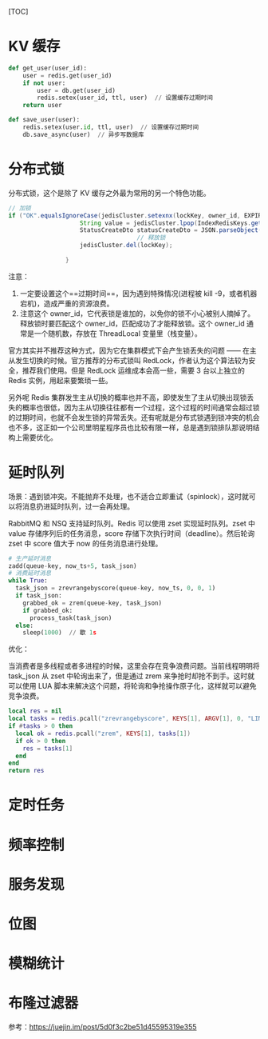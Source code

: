 [TOC]

# KV 缓存

```python
def get_user(user_id):
    user = redis.get(user_id)
    if not user:
        user = db.get(user_id)
        redis.setex(user_id, ttl, user)  // 设置缓存过期时间
    return user

def save_user(user):
    redis.setex(user.id, ttl, user)  // 设置缓存过期时间
    db.save_async(user)  // 异步写数据库
```

# 分布式锁

分布式锁，这个是除了 KV 缓存之外最为常用的另一个特色功能。

```java
// 加锁
if ("OK".equalsIgnoreCase(jedisCluster.setexnx(lockKey, owner_id, EXPIRE_SECONDS))) {
                    String value = jedisCluster.lpop(IndexRedisKeys.getRebuildIndexTaskKey());
                    StatusCreateDto statusCreateDto = JSON.parseObject(value, StatusCreateDto.class);
  									// 释放锁
                    jedisCluster.del(lockKey);
                    
                }
```

注意：

1. 一定要设置这个==过期时间==，因为遇到特殊情况(进程被 kill -9，或者机器宕机)，造成严重的资源浪费。
2. 注意这个 owner_id，它代表锁是谁加的，以免你的锁不小心被别人摘掉了。释放锁时要匹配这个 owner_id，匹配成功了才能释放锁。这个 owner_id 通常是一个随机数，存放在 ThreadLocal 变量里（栈变量）。



官方其实并不推荐这种方式，因为它在集群模式下会产生锁丢失的问题 —— 在主从发生切换的时候。官方推荐的分布式锁叫 RedLock，作者认为这个算法较为安全，推荐我们使用。但是 RedLock 运维成本会高一些，需要 3 台以上独立的 Redis 实例，用起来要繁琐一些。



另外呢 Redis 集群发生主从切换的概率也并不高，即使发生了主从切换出现锁丢失的概率也很低，因为主从切换往往都有一个过程，这个过程的时间通常会超过锁的过期时间，也就不会发生锁的异常丢失。还有呢就是分布式锁遇到锁冲突的机会也不多，这正如一个公司里明星程序员也比较有限一样，总是遇到锁排队那说明结构上需要优化。



# 延时队列

场景：遇到锁冲突。不能抛弃不处理，也不适合立即重试（spinlock），这时就可以将消息扔进延时队列，过一会再处理。

RabbitMQ 和 NSQ 支持延时队列。Redis 可以使用 zset 实现延时队列。zset 中 value 存储序列后的任务消息，score 存储下次执行时间（deadline）。然后轮询zset 中 score 值大于 now 的任务消息进行处理。

```python
# 生产延时消息
zadd(queue-key, now_ts+5, task_json)
# 消费延时消息
while True:
  task_json = zrevrangebyscore(queue-key, now_ts, 0, 0, 1)
  if task_json:
    grabbed_ok = zrem(queue-key, task_json)
    if grabbed_ok:
      process_task(task_json)
  else:
    sleep(1000)  // 歇 1s
```

优化：

当消费者是多线程或者多进程的时候，这里会存在竞争浪费问题。当前线程明明将 task_json 从 zset 中轮询出来了，但是通过 zrem 来争抢时却抢不到手。这时就可以使用 LUA 脚本来解决这个问题，将轮询和争抢操作原子化，这样就可以避免竞争浪费。

```lua
local res = nil
local tasks = redis.pcall("zrevrangebyscore", KEYS[1], ARGV[1], 0, "LIMIT", 0, 1)
if #tasks > 0 then
  local ok = redis.pcall("zrem", KEYS[1], tasks[1])
  if ok > 0 then
    res = tasks[1] 
  end
end
return res
```





# 定时任务





# 频率控制







# 服务发现





# 位图





# 模糊统计





# 布隆过滤器





参考：https://juejin.im/post/5d0f3c2be51d45595319e355

